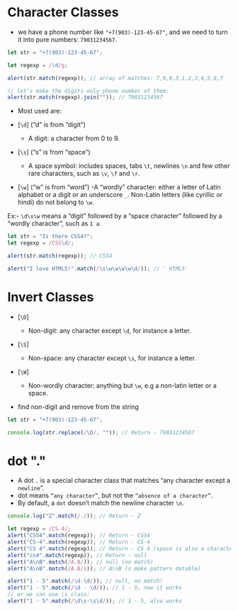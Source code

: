 # Character Classes

- we have a phone number like `"+7(903)-123-45-67"`, and we need to turn it into pure numbers: `79031234567`.

```js
let str = "+7(903)-123-45-67";

let regexp = /\d/g;

alert(str.match(regexp)); // array of matches: 7,9,0,3,1,2,3,4,5,6,7

// let's make the digits-only phone number of them:
alert(str.match(regexp).join("")); // 79031234567
```

- Most used are:

- [`\d`] (“d” is from “digit”)
  - A digit: a character from 0 to 9.
- [`\s`] (“s” is from “space”)
  - A space symbol: includes spaces, tabs `\t`, newlines `\n` and few other rare characters, such as `\v`, `\f` and `\r`.
- [`\w`] (“w” is from “word”)
  -A “wordly” character: either a letter of Latin alphabet or a digit or an underscore `_`. Non-Latin letters (like cyrillic or hindi) do not belong to `\w`.

Ex:- `\d\s\w` means a “digit” followed by a “space character” followed by a “wordly character”, such as `1 a`.

```js
let str = "Is there CSS4?";
let regexp = /CSS\d/;

alert(str.match(regexp)); // CSS4

alert("I love HTML5!".match(/\s\w\w\w\w\d/)); // ' HTML5'
```

# Invert Classes

- [`\D`]
  - Non-digit: any character except `\d`, for instance a letter.
- [`\S`]
  - Non-space: any character except `\s`, for instance a letter.
- [`\W`]

  - Non-wordly character: anything but `\w`, e.g a non-latin letter or a space.

- find non-digit and remove from the string

```js
let str = "+7(903)-123-45-67";

console.log(str.replace(/\D/, "")); // Return - 79031234567
```

# dot "."

- A dot `.` is a special character class that matches “any character except a `newline`”.
- dot means `“any character”`, but not the `“absence of a character”`.
- By default, a `dot` doesn’t match the newline character `\n`.

```js
console.log("Z".match(/./)); // Return - Z

let regexp = /CS.4/;
alert("CSS4".match(regexp)); // Return - CSS4
alert("CS-4".match(regexp)); // Return - CS-4
alert("CS 4".match(regexp)); // Return - CS 4 (space is also a character)
alert("cs4".match(regexp)); // Return - null
alert("A\nB".match(/A.B/)); // null (no match)
alert("A\nB".match(/A.B/s)); // A\nB (s make pattern dotable)

alert("1 - 5".match(/\d-\d/)); // null, no match!
alert("1 - 5".match(/\d - \d/)); // 1 - 5, now it works
// or we can use \s class:
alert("1 - 5".match(/\d\s-\s\d/)); // 1 - 5, also works
```
